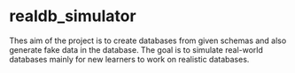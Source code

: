 # realdb_simulator
Thes aim of the project is to create databases from given schemas and also generate fake data in the database. The goal is to simulate real-world databases mainly for new learners to work on realistic databases. 
